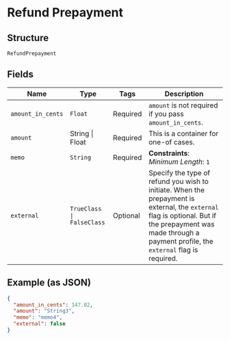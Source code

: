
# Refund Prepayment

## Structure

`RefundPrepayment`

## Fields

| Name | Type | Tags | Description |
|  --- | --- | --- | --- |
| `amount_in_cents` | `Float` | Required | `amount` is not required if you pass `amount_in_cents`. |
| `amount` | String \| Float | Required | This is a container for one-of cases. |
| `memo` | `String` | Required | **Constraints**: *Minimum Length*: `1` |
| `external` | `TrueClass \| FalseClass` | Optional | Specify the type of refund you wish to initiate. When the prepayment is external, the `external` flag is optional. But if the prepayment was made through a payment profile, the `external` flag is required. |

## Example (as JSON)

```json
{
  "amount_in_cents": 147.02,
  "amount": "String3",
  "memo": "memo4",
  "external": false
}
```

